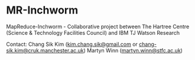 MR-Inchworm
===========

MapReduce-Inchworm - Collaborative project between The Hartree Centre (Science & Technology Facilities Council) and IBM TJ Watson Research

Contact: Chang Sik Kim (kim.chang.sik@gmail.com or chang-sik.kim@cruk.manchester.ac.uk)
         Martyn Winn (martyn.winn@stfc.ac.uk)


